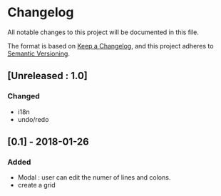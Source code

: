 # Changelog
All notable changes to this project will be documented in this file.

The format is based on [Keep a Changelog](https://keepachangelog.com/en/1.0.0/),
and this project adheres to [Semantic Versioning](https://semver.org/spec/v2.0.0.html).

## [Unreleased : 1.0]
### Changed
- i18n
- undo/redo

## [0.1] - 2018-01-26
### Added
- Modal : user can edit the numer of lines and colons.
- create a grid

